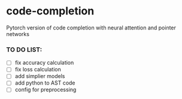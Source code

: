 # code-completion
Pytorch version of code completion with neural attention and pointer networks


### TO DO LIST:
- [ ] fix accuracy calculation
- [ ] fix loss calculation
- [ ] add simplier models
- [ ] add python to AST code
- [ ] config for preprocessing
